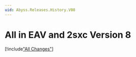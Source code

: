 ```yaml
---
uid: Abyss.Releases.History.V08
---
```



# All in EAV and 2sxc Version 8

[!include["All Changes"](./_all08.md)]